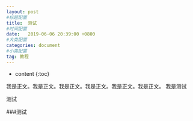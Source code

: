 ```yaml
---
layout: post
#标题配置
title:  测试
#时间配置
date:   2019-06-06 20:39:00 +0800
#大类配置
categories: document
#小类配置
tag: 教程
---
```


* content
{:toc}


我是正文。我是正文。我是正文。我是正文。我是正文。我是正文。
我是测试

测试

###测试

